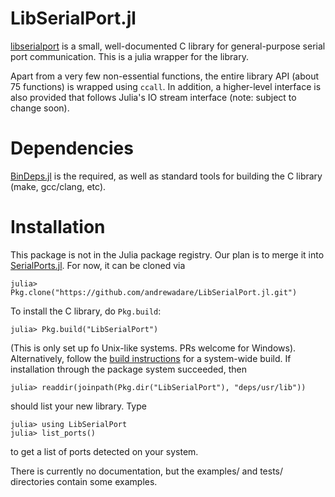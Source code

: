 # LibSerialPort.jl

[libserialport](http://sigrok.org/wiki/Libserialport) is a small, well-documented C library for general-purpose serial port communication. This is a julia wrapper for the library.

Apart from a very few non-essential functions, the entire library API (about 75 functions) is wrapped using `ccall`. In addition, a higher-level interface is also provided that follows Julia's IO stream interface (note: subject to change soon).


# Dependencies

[BinDeps.jl](https://github.com/JuliaLang/BinDeps.jl) is the required, as well as standard tools for building the C library (make, gcc/clang, etc).


# Installation

This package is not in the Julia package registry. Our plan is to merge it into [SerialPorts.jl](https://github.com/JuliaIO/SerialPorts.jl). For now, it can be cloned via

    julia> Pkg.clone("https://github.com/andrewadare/LibSerialPort.jl.git")

To install the C library, do `Pkg.build`:

    julia> Pkg.build("LibSerialPort")

(This is only set up fo Unix-like systems. PRs welcome for Windows). Alternatively, follow the [build instructions](http://sigrok.org/wiki/Libserialport) for a system-wide build. If installation through the package system succeeded, then

    julia> readdir(joinpath(Pkg.dir("LibSerialPort"), "deps/usr/lib"))

should list your new library. Type

    julia> using LibSerialPort
    julia> list_ports()

to get a list of ports detected on your system.

There is currently no documentation, but the examples/ and tests/ directories contain some examples.
